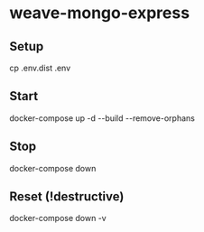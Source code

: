 # weave-mongo-express

## Setup
cp .env.dist .env

## Start
docker-compose up -d --build --remove-orphans

## Stop
docker-compose down

## Reset (!destructive)
docker-compose down -v